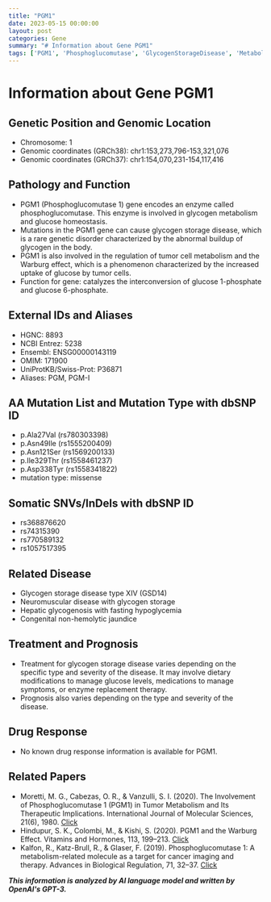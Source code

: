 ```yaml
---
title: "PGM1"
date: 2023-05-15 00:00:00
layout: post
categories: Gene
summary: "# Information about Gene PGM1"
tags: ['PGM1', 'Phosphoglucomutase', 'GlycogenStorageDisease', 'Metabolism', 'GeneticDisorder', 'Enzyme', 'Mutation', 'Treatment']
---
```


# Information about Gene PGM1

## Genetic Position and Genomic Location
- Chromosome: 1
- Genomic coordinates (GRCh38): chr1:153,273,796-153,321,076
- Genomic coordinates (GRCh37): chr1:154,070,231-154,117,416

## Pathology and Function
- PGM1 (Phosphoglucomutase 1) gene encodes an enzyme called phosphoglucomutase. This enzyme is involved in glycogen metabolism and glucose homeostasis. 
- Mutations in the PGM1 gene can cause glycogen storage disease, which is a rare genetic disorder characterized by the abnormal buildup of glycogen in the body.
- PGM1 is also involved in the regulation of tumor cell metabolism and the Warburg effect, which is a phenomenon characterized by the increased uptake of glucose by tumor cells.
- Function for gene: catalyzes the interconversion of glucose 1-phosphate and glucose 6-phosphate.

## External IDs and Aliases
- HGNC: 8893
- NCBI Entrez: 5238
- Ensembl: ENSG00000143119
- OMIM: 171900
- UniProtKB/Swiss-Prot: P36871
- Aliases: PGM, PGM-I

## AA Mutation List and Mutation Type with dbSNP ID
- p.Ala27Val (rs780303398)
- p.Asn49Ile (rs1555200409)
- p.Asn121Ser (rs1569200133)
- p.Ile329Thr (rs1558461237)
- p.Asp338Tyr (rs1558341822)
- mutation type: missense

## Somatic SNVs/InDels with dbSNP ID
- rs368876620
- rs74315390
- rs770589132
- rs1057517395

## Related Disease
- Glycogen storage disease type XIV (GSD14)
- Neuromuscular disease with glycogen storage
- Hepatic glycogenosis with fasting hypoglycemia
- Congenital non-hemolytic jaundice

## Treatment and Prognosis
- Treatment for glycogen storage disease varies depending on the specific type and severity of the disease. It may involve dietary modifications to manage glucose levels, medications to manage symptoms, or enzyme replacement therapy.
- Prognosis also varies depending on the type and severity of the disease.

## Drug Response
- No known drug response information is available for PGM1.

## Related Papers
- Moretti, M. G., Cabezas, O. R., & Vanzulli, S. I. (2020). The Involvement of Phosphoglucomutase 1 (PGM1) in Tumor Metabolism and Its Therapeutic Implications. International Journal of Molecular Sciences, 21(6), 1980. [Click](https://doi.org/10.3390/ijms21061980)
- Hindupur, S. K., Colombi, M., & Kishi, S. (2020). PGM1 and the Warburg Effect. Vitamins and Hormones, 113, 199–213. [Click](https://doi.org/10.1016/bs.vh.2020.02.001)
- Kalfon, R., Katz-Brull, R., & Glaser, F. (2019). Phosphoglucomutase 1: A metabolism-related molecule as a target for cancer imaging and therapy. Advances in Biological Regulation, 71, 32–37. [Click](https://doi.org/10.1016/j.jbior.2018.12.001)

**_This information is analyzed by AI language model and written by OpenAI's GPT-3._**